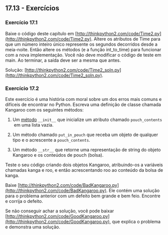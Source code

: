 ## 17.13 - Exercícios

### Exercício 17.1

Baixe o código deste capítulo em [http://thinkpython2.com/code/Time2.py](http://thinkpython2.com/code/Time2.py). Altere os atributos de Time para que um número inteiro único represente os segundos decorridos desde a meia-noite. Então altere os métodos (e a função int\_to\_time) para funcionar com a nova implementação. Você não deve modificar o código de teste em main. Ao terminar, a saída deve ser a mesma que antes.

Solução: [http://thinkpython2.com/code/Time2_soln.py](http://thinkpython2.com/code/Time2_soln.py).

### Exercício 17.2

Este exercício é uma história com moral sobre um dos erros mais comuns e difíceis de encontrar no Python. Escreva uma definição de classe chamada Kangaroo com os seguintes métodos:

1. Um [método](12-glossario.md#método) `__init__` que inicialize um atributo chamado `pouch_contents`  em uma lista vazia.

2. Um método chamado `put_in_pouch` que receba um objeto de qualquer tipo e o acrescente a `pouch_contents`.

3. Um método `__str__` que retorne uma representação de string do objeto Kangaroo e os conteúdos de pouch (bolsa).

Teste o seu código criando dois objetos Kangaroo, atribuindo-os a variáveis chamadas kanga e roo, e então acrescentando roo ao conteúdo da bolsa de kanga.

Baixe [http://thinkpython2.com/code/BadKangaroo.py](http://thinkpython2.com/code/BadKangaroo.py). Ele contém uma solução para o problema anterior com um defeito bem grande e bem feio. Encontre e corrija o defeito.

Se não conseguir achar a solução, você pode baixar [http://thinkpython2.com/code/GoodKangaroo.py](http://thinkpython2.com/code/GoodKangaroo.py), que explica o problema e demonstra uma solução.
